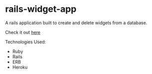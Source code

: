 # rails-widget-app

A rails application built to create and delete widgets from a database.

Check it out [here](https://floating-basin-70064.herokuapp.com/)

Technologies Used:

* Ruby
* Rails
* ERB
* Heroku
